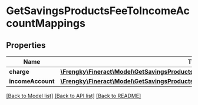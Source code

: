 # GetSavingsProductsFeeToIncomeAccountMappings

## Properties
Name | Type | Description | Notes
------------ | ------------- | ------------- | -------------
**charge** | [**\Frengky\Fineract\Model\GetSavingsProductsFeeToIncomeAccountMappingsCharge**](GetSavingsProductsFeeToIncomeAccountMappingsCharge.md) |  | [optional] 
**incomeAccount** | [**\Frengky\Fineract\Model\GetSavingsProductsFeeToIncomeAccountMappingsIncomeAccount**](GetSavingsProductsFeeToIncomeAccountMappingsIncomeAccount.md) |  | [optional] 

[[Back to Model list]](../../README.md#documentation-for-models) [[Back to API list]](../../README.md#documentation-for-api-endpoints) [[Back to README]](../../README.md)

